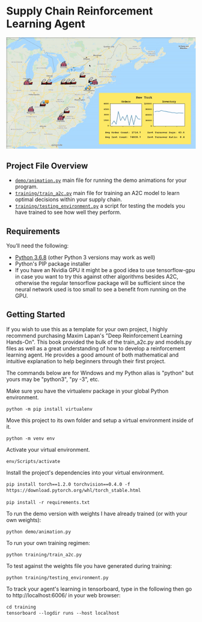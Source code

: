 # Supply Chain Reinforcement Learning Agent

!['images/supply_chain_demo.gif'](images/supply_chain_demo.gif)

## Project File Overview

- [`demo/animation.py`](demo/animation.py) main file for running the demo animations for your program.
- [`training/train_a2c.py`](training/train_a2c.py) main file for training an A2C model to learn optimal decisions within your supply chain.
- [`training/testing_environment.py`](training/testing_environment.py) a script for testing the models you have trained to see how well they perform.

## Requirements

You’ll need the following:

- [Python 3.6.8](https://www.python.org/downloads/release/python-368/) (other Python 3 versions may work as well)
- Python's PIP package installer
- If you have an Nvidia GPU it might be a good idea to use tensorflow-gpu in case you want to try this against other algorithms besides A2C, otherwise the regular tensorflow package will be sufficient since the neural network used is too small to see a benefit from running on the GPU.


## Getting Started

If you wish to use this as a template for your own project, I highly recommend purchasing Maxim Lapan's "Deep Reinforcement Learning Hands-On". This book provided
the bulk of the train_a2c.py and models.py files as well as a great understanding of how to develop a reinforcement learning agent. He provides a good amount of both
mathematical and intuitive explanation to help beginners through their first project.

The commands below are for Windows and my Python alias is "python" but yours may be "python3", "py -3", etc.

Make sure you have the virtualenv package in your global Python environment.

```
python -m pip install virtualenv
```

Move this project to its own folder and setup a virtual environment inside of it.

```
python -m venv env
```

Activate your virtual environment.

```
env/Scripts/activate
```

Install the project's dependencies into your virtual environment.

```
pip install torch==1.2.0 torchvision==0.4.0 -f https://download.pytorch.org/whl/torch_stable.html

pip install -r requirements.txt
```

To run the demo version with weights I have already trained (or with your own weights):

```
python demo/animation.py
```

To run your own training regimen:

```
python training/train_a2c.py
```

To test against the weights file you have generated during training:

```
python training/testing_environment.py
```

To track your agent's learning in tensorboard, type in the following then go to http://localhost:6006/ in your web browser:

```
cd training
tensorboard --logdir runs --host localhost
```
